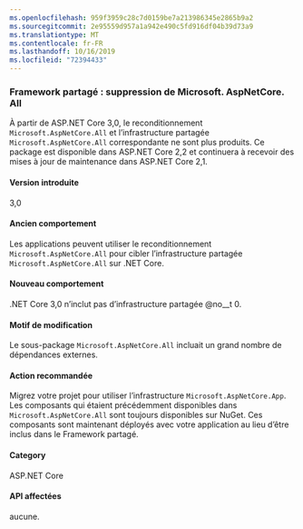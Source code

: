 ```yaml
---
ms.openlocfilehash: 959f3959c28c7d0159be7a213986345e2865b9a2
ms.sourcegitcommit: 2e95559d957a1a942e490c5fd916df04b39d73a9
ms.translationtype: MT
ms.contentlocale: fr-FR
ms.lasthandoff: 10/16/2019
ms.locfileid: "72394433"
---
```

### <a name="shared-framework-removed-microsoftaspnetcoreall"></a>Framework partagé : suppression de Microsoft. AspNetCore. All

À partir de ASP.NET Core 3,0, le reconditionnement `Microsoft.AspNetCore.All` et l’infrastructure partagée `Microsoft.AspNetCore.All` correspondante ne sont plus produits. Ce package est disponible dans ASP.NET Core 2,2 et continuera à recevoir des mises à jour de maintenance dans ASP.NET Core 2,1.

#### <a name="version-introduced"></a>Version introduite

3,0

#### <a name="old-behavior"></a>Ancien comportement

Les applications peuvent utiliser le reconditionnement `Microsoft.AspNetCore.All` pour cibler l’infrastructure partagée `Microsoft.AspNetCore.All` sur .NET Core.

#### <a name="new-behavior"></a>Nouveau comportement

.NET Core 3,0 n’inclut pas d’infrastructure partagée @no__t 0.

#### <a name="reason-for-change"></a>Motif de modification

Le sous-package `Microsoft.AspNetCore.All` incluait un grand nombre de dépendances externes.

#### <a name="recommended-action"></a>Action recommandée

Migrez votre projet pour utiliser l’infrastructure `Microsoft.AspNetCore.App`. Les composants qui étaient précédemment disponibles dans `Microsoft.AspNetCore.All` sont toujours disponibles sur NuGet. Ces composants sont maintenant déployés avec votre application au lieu d’être inclus dans le Framework partagé.

#### <a name="category"></a>Category

ASP.NET Core

#### <a name="affected-apis"></a>API affectées

aucune.

<!-- 

#### Affected APIs

Not detectable via API analysis

-->
